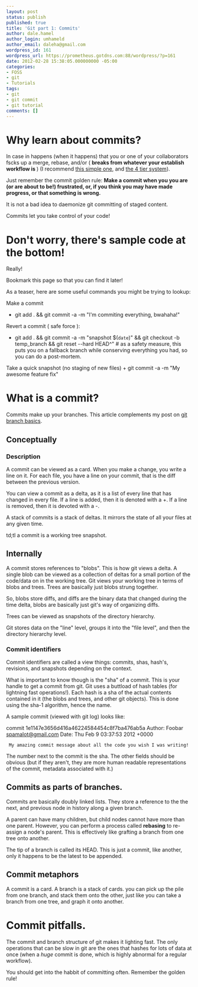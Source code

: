 ```yaml
---
layout: post
status: publish
published: true
title: 'Git part 1: Commits'
author: dale.hamel
author_login: umhameld
author_email: daleha@gmail.com
wordpress_id: 161
wordpress_url: https://prometheus.gotdns.com:88/wordpress/?p=161
date: 2012-02-28 15:38:05.000000000 -05:00
categories:
- FOSS
- git
- Tutorials
tags:
- git
- git commit
- git tutorial
comments: []
---
```

<h1>Why learn about commits?</h1>

<p>In case in happens (when it happens) that you or one of your collaborators fscks up a merge, rebase, and/or  ( <strong> breaks from whatever your establish workflow is </strong>) (I recommend <a href="https://srvthe.net/blog/archives/86" title="A simple git workflow for collaborating">this simple one</a>, and <a href="https://srvthe.net/blog/archives/138" title="Git workflow with Redmine integration: the 4 tier system">the 4 tier system</a>).</p>

<p>Just remember the commit golden rule: <strong> Make a commit when you you are (or are about to be!) frustrated, or, if you think you may have made progress, or that something is wrong.</strong></p>

<p>It is not a bad idea to daemonize git committing of staged content.</p>

<p>Commits  let you take control of your code! </p>

<h1>Don't worry, there's sample code at the bottom!</h1>

<p>Really!</p>

<p>Bookmark this page so that you can find it later!</p>

<p>As a teaser, here are some useful commands you might be trying to lookup:</p>

<p>Make a commit</p>

<ul>
<li>git add . &amp;&amp; git commit -a -m "I'm commiting everything, bwahaha!"</li>
</ul>

<p>Revert a commit ( safe force ):</p>

<ul>
<li>git add . &amp;&amp; git commit -a -m "snapshot $(<code>date</code>)" &amp;&amp; git checkout -b temp_branch &amp;&amp; git reset --hard HEAD^" # as a safety measure, this puts you on a fallback branch while conserving everything you had, so you can do a post-mortem.</li>
</ul>

<p>Take a quick snapshot (no staging of new files)
+ git commit -a -m "My awesome feature fix"</p>

<h1>What is a commit?</h1>

<p>Commits make up your branches. This article complements my post on <a href="https://prometheus.gotdns.com:88/wordpress/archives/150" title="Git branch basics">git branch basics</a>.</p>

<h2>Conceptually</h2>

<h3>Description</h3>

<p>A commit can be viewed as a card. When you make a change, you write a line on it. For each file, you have a line on your commit, that is the diff between the previous version.</p>

<p>You can view a commit as a delta, as it is a list of every line that has changed in every file. If a line is added, then it is denoted with a +. If a line is removed, then it is devoted with a -.</p>

<p>A stack of commits is a stack of deltas. It mirrors the state of all your files at any given time.</p>

<p>td;tl a commit is a working tree snapshot.</p>

<h2>Internally</h2>

<p>A commit stores references to "blobs". This is how git views a delta. A single blob can be viewed as a collection of deltas for a small portion of the code/data on in the working tree. Git views your working tree in terms of blobs and trees. Trees are basically just blobs strung together.</p>

<p>So, blobs store diffs, and diffs are the binary data that changed during the time delta, blobs are basically just git's way of organizing diffs.</p>

<p>Trees can be viewed as snapshots of the directory hierarchy.</p>

<p>Git stores data on the "line" level, groups it into the "file level", and then the directory hierarchy level.</p>

<h3>Commit identifiers</h3>

<p>Commit identifiers are called a view things: commits, shas, hash's, revisions, and snapshots depending on the context.</p>

<p>What is important to know though is the "sha" of a commit. This is your handle to get a commit from git. Git uses a buttload of hash tables (for lightning fast operations!). Each hash is a sha of the actual contents contained in it (the blobs and trees, and other git objects). This is done using the sha-1 algorithm, hence the name.</p>

<p>A sample commit (viewed with git log) looks like:</p>

<p>commit 1e1147e3656d416a46224584454c8f7ba476ab5a
 Author: Foobar <a href="&#x6d;&#97;&#x69;&#108;&#x74;&#111;&#x3a;&#x73;&#112;&#x61;&#109;&#x61;&#108;&#x6f;&#116;&#64;&#x67;&#109;&#x61;&#105;&#x6c;&#46;&#99;&#x6f;&#109;">&#x73;&#112;&#x61;&#109;&#x61;&#108;&#x6f;&#116;&#64;&#x67;&#109;&#x61;&#105;&#x6c;&#46;&#99;&#x6f;&#109;</a>
 Date:   Thu Feb 9 03:37:53 2012 +0000</p>

<pre><code> My amazing commit message about all the code you wish I was writing!
</code></pre>

<p>The number next to the commit is the sha.
The other fields should be obvious (but if they aren't, they are more human readable representations of the commit, metadata associated with it.)</p>

<h2>Commits as parts of branches.</h2>

<p>Commits are basically doubly linked lists. They store a reference to the the next, and previous node in history along a given branch.</p>

<p>A parent can have many children, but child nodes cannot have more than one parent. However, you can perform a process called <strong>rebasing</strong> to re-assign a node's parent. This is effectively like grafting a branch from one tree onto another.</p>

<p>The tip of a branch is called its HEAD. This is just a commit, like another, only it happens to be the latest to be appended.</p>

<h2>Commit metaphors</h2>

<p>A commit is a card. A branch is a stack of cards. you can pick up the pile from one branch, and stack them onto the other, just like you can take a branch from one tree, and graph it onto another.</p>

<h1>Commit pitfalls.</h1>

<p>The commit and branch structure of git makes it lighting fast. The only operations that can be slow in git are the ones that hashes for lots of data at once (when a <em>huge</em> commit is done, which is highly abnormal for a regular workflow).</p>

<p>You should get into the habbit of committing often. Remember the golden rule!</p>
